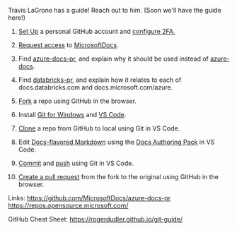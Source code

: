 Travis LaGrone has a guide! Reach out to him.
(Soon we'll have the guide here!)

1. [Set Up](https://docs.microsoft.com/en-us/contribute/get-started-setup-github) a personal GitHub account and [configure 2FA.](https://help.github.com/en/github/authenticating-to-github/configuring-two-factor-authentication)
2. [Request access](https://repos.opensource.microsoft.com/) to [MicrosoftDocs](https://github.com/MicrosoftDocs).
3. Find [azure-docs-pr](https://github.com/MicrosoftDocs/azure-docs-pr), and explain why it should be used instead of [azure-docs](https://github.com/MicrosoftDocs/azure-docs).
4. Find [databricks-pr](https://github.com/MicrosoftDocs/databricks-pr), and explain how it relates to each of docs.databricks.com and docs.microsoft.com/azure.
	
5. [Fork](https://guides.github.com/activities/forking/) a repo using GitHub in the browser.
6. Install [Git for Windows](https://git-scm.com/download/win) and [VS Code](https://code.visualstudio.com/).
7. [Clone](https://code.visualstudio.com/docs/editor/versioncontrol#_cloning-a-repository) a repo from GitHub to local using Git in VS Code.
8. Edit [Docs-flavored Markdown](https://docs.microsoft.com/en-us/contribute/markdown-reference) using the [Docs Authoring Pack](https://docs.microsoft.com/en-us/contribute/how-to-write-docs-auth-pack) in VS Code.
9. [Commit](https://code.visualstudio.com/docs/editor/versioncontrol#_commit) and [push](https://code.visualstudio.com/docs/editor/versioncontrol#_remotes) using Git in VS Code.
10. [Create a pull request](https://help.github.com/en/github/collaborating-with-issues-and-pull-requests/creating-a-pull-request) from the fork to the original using GitHub in the browser.

Links:
https://github.com/MicrosoftDocs/azure-docs-pr
https://repos.opensource.microsoft.com/

GitHub Cheat Sheet: https://rogerdudler.github.io/git-guide/